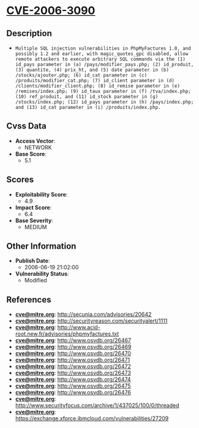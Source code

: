 
# [CVE-2006-3090](http://secunia.com/advisories/20642)

## Description

- `Multiple SQL injection vulnerabilities in PhpMyFactures 1.0, and possibly 1.2 and earlier, with magic_quotes_gpc disabled, allow remote attackers to execute arbitrary SQL commands via the (1) id_pays parameter in (a) /pays/modifier_pays.php; (2) id_produit, (3) quantite, (4) prix_ht, and (5) date parameter in (b) /stocks/ajouter.php; (6) id_cat parameter in (c) /produits/modifier_cat.php; (7) id_client parameter in (d) /clients/modifier_client.php; (8) id_remise parameter in (e) /remises/index.php; (9) id_taux parameter in (f) /tva/index.php; (10) ref_produit, and (11) id_stock parameter in (g) /stocks/index.php; (12) id_pays parameter in (h) /pays/index.php; and (13) id_cat parameter in (i) /produits/index.php.`

## Cvss Data

- **Access Vector**:
  - NETWORK
- **Base Score**:
  - 5.1

## Scores

- **Exploitability Score**:
  - 4.9
- **Impact Score**:
  - 6.4
- **Base Severity**:
  - MEDIUM

## Other Information

- **Publish Date**:
  - 2006-06-19 21:02:00
- **Vulnerability Status**:
  - Modified

## References

- **cve@mitre.org**: http://secunia.com/advisories/20642
- **cve@mitre.org**: http://securityreason.com/securityalert/1111
- **cve@mitre.org**: http://www.acid-root.new.fr/advisories/phpmyfactures.txt
- **cve@mitre.org**: http://www.osvdb.org/26467
- **cve@mitre.org**: http://www.osvdb.org/26469
- **cve@mitre.org**: http://www.osvdb.org/26470
- **cve@mitre.org**: http://www.osvdb.org/26471
- **cve@mitre.org**: http://www.osvdb.org/26472
- **cve@mitre.org**: http://www.osvdb.org/26473
- **cve@mitre.org**: http://www.osvdb.org/26474
- **cve@mitre.org**: http://www.osvdb.org/26475
- **cve@mitre.org**: http://www.osvdb.org/26476
- **cve@mitre.org**: http://www.securityfocus.com/archive/1/437025/100/0/threaded
- **cve@mitre.org**: https://exchange.xforce.ibmcloud.com/vulnerabilities/27209
